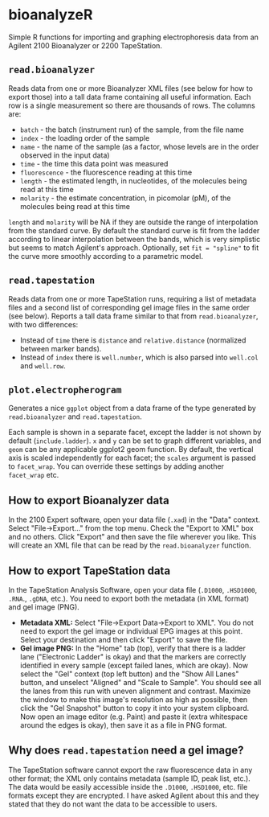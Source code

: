 # bioanalyzeR

Simple R functions for importing and graphing electrophoresis data from an Agilent 2100 Bioanalyzer or 2200 TapeStation.

## `read.bioanalyzer`
Reads data from one or more Bioanalyzer XML files (see below for how to export those) into a tall data frame containing all useful information. Each row is a single measurement so there are thousands of rows. The columns are:

* `batch` - the batch (instrument run) of the sample, from the file name
* `index` - the loading order of the sample
* `name` - the name of the sample (as a factor, whose levels are in the order observed in the input data)
* `time` - the time this data point was measured
* `fluorescence` - the fluorescence reading at this time
* `length` - the estimated length, in nucleotides, of the molecules being read at this time
* `molarity` - the estimate concentration, in picomolar (pM), of the molecules being read at this time

`length` and `molarity` will be NA if they are outside the range of interpolation from the standard curve. By default the standard curve is fit from the ladder according to linear interpolation between the bands, which is very simplistic but seems to match Agilent's approach. Optionally, set `fit = "spline"` to fit the curve more smoothly according to a parametric model.

## `read.tapestation`
Reads data from one or more TapeStation runs, requiring a list of metadata files and a second list of corresponding gel image files in the same order (see below). Reports a tall data frame similar to that from `read.bioanalyzer`, with two differences:
* Instead of `time` there is `distance` and `relative.distance` (normalized between marker bands).
* Instead of `index` there is `well.number`, which is also parsed into `well.col` and `well.row`.

## `plot.electropherogram`
Generates a nice `ggplot` object from a data frame of the type generated by `read.bioanalyzer` and `read.tapestation`.

Each sample is shown in a separate facet, except the ladder is not shown by default (`include.ladder`). `x` and `y` can be set to graph different variables, and `geom` can be any applicable ggplot2 geom function. By default, the vertical axis is scaled independently for each facet; the `scales` argument is passed to `facet_wrap`. You can override these settings by adding another `facet_wrap` etc.

## How to export Bioanalyzer data
In the 2100 Expert software, open your data file (`.xad`) in the "Data" context. Select "File->Export..." from the top menu. Check the "Export to XML" box and no others. Click "Export" and then save the file wherever you like. This will create an XML file that can be read by the `read.bioanalyzer` function.

## How to export TapeStation data
In the TapeStation Analysis Software, open your data file (`.D1000`, `.HSD1000`, `.RNA`., `.gDNA`, etc.). You need to export both the metadata (in XML format) and gel image (PNG).

* **Metadata XML:** Select "File->Export Data->Export to XML". You do not need to export the gel image or individual EPG images at this point. Select your destination and then click "Export" to save the file.
* **Gel image PNG:** In the "Home" tab (top), verify that there is a ladder lane ("Electronic Ladder" is okay) and that the markers are correctly identified in every sample (except failed lanes, which are okay). Now select the "Gel" context (top left button) and the "Show All Lanes" button, and unselect "Aligned" and "Scale to Sample". You should see all the lanes from this run with uneven alignment and contrast. Maximize the window to make this image's resolution as high as possible, then click the "Gel Snapshot" button to copy it into your system clipboard. Now open an image editor (e.g. Paint) and paste it (extra whitespace around the edges is okay), then save it as a file in PNG format.

## Why does `read.tapestation` need a gel image?
The TapeStation software cannot export the raw fluorescence data in any other format; the XML only contains metadata (sample ID, peak list, etc.). The data would be easily accessible inside the `.D1000`, `.HSD1000`, etc. file formats except they are encrypted. I have asked Agilent about this and they stated that they do not want the data to be accessible to users.

